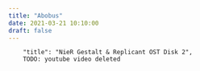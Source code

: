 ```yaml
---
title: "Abobus"
date: 2021-03-21 10:10:00
draft: false
---
```


        "title": "NieR Gestalt & Replicant OST Disk 2",
        TODO: youtube video deleted
